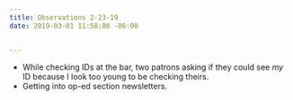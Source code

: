 ```yaml
---
title: Observations 2-23-19
date: 2019-03-01 11:58:00 -06:00


---
```


- While checking IDs at the bar, two patrons asking if they could see *my* ID because I look too young to be checking theirs.
- Getting into op-ed section newsletters.